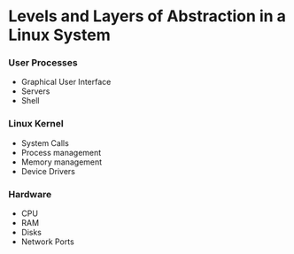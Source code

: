 # Levels and Layers of Abstraction in a Linux System


### User Processes
- Graphical User Interface
- Servers
- Shell

### Linux Kernel
- System Calls
- Process management
- Memory management
- Device Drivers


### Hardware
- CPU
- RAM
- Disks
- Network Ports
